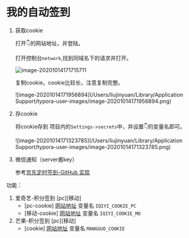 # 我的自动签到

1. 获取cookie

   打开👇的网站地址，并登陆。

   打开控制台`network`,找到同域名下的请求并打开。

   ![image-20201014171715711](https://gitee.com/xiaolannuoyi/my_drawing_bed/raw/master/image/image-20201014171715711.png)

   复制cookie，cookie比较长，注意复制完整。

   ![image-20201014171956894](/Users/liujinyuan/Library/Application Support/typora-user-images/image-20201014171956894.png)

2. 存cookie

   将cookie存到 项目内的`Settings->secrets`中，并设置👇的变量名即可。

   ![image-20201014171323785](/Users/liujinyuan/Library/Application Support/typora-user-images/image-20201014171323785.png)

3. 微信通知（server酱key）

   参考[京东定时签到-GitHub 实现](https://ruicky.me/2020/06/05/jd-sign/)

功能：

1. 爱奇艺-积分签到 [pc][移动]
   * [pc-cookie] [网站地址](https://www.iqiyi.com/) 变量名 `IQIYI_COOKIE_PC`
   * [移动-cookie] [网站地址](https://m.iqiyi.com/) 变量名 `IQIYI_COOKIE_MO`
2. 芒果-积分签到 [pc][移动]
   * [cookie] [网站地址](https://www.mgtv.com/) 变量名 `MANGGUO_COOKIE`



